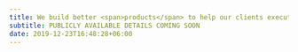 ```yaml
---
title: We build better <span>products</span> to help our clients execute their <span>vision</span>
subtitle: PUBLICLY AVAILABLE DETAILS COMING SOON
date: 2019-12-23T16:48:28+06:00
---
```

